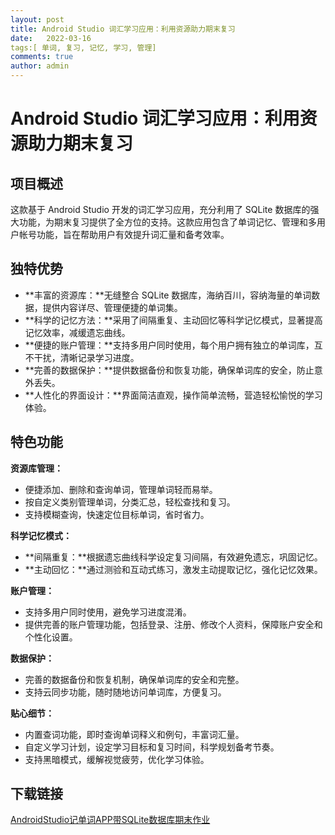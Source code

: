 ```yaml
---
layout: post
title: Android Studio 词汇学习应用：利用资源助力期末复习
date:   2022-03-16
tags:[ 单词, 复习, 记忆, 学习, 管理]
comments: true
author: admin
---
```

# Android Studio 词汇学习应用：利用资源助力期末复习

## 项目概述

这款基于 Android Studio 开发的词汇学习应用，充分利用了 SQLite 数据库的强大功能，为期末复习提供了全方位的支持。这款应用包含了单词记忆、管理和多用户帐号功能，旨在帮助用户有效提升词汇量和备考效率。

## 独特优势

- **丰富的资源库：**无缝整合 SQLite 数据库，海纳百川，容纳海量的单词数据，提供内容详尽、管理便捷的单词集。
- **科学的记忆方法：**采用了间隔重复、主动回忆等科学记忆模式，显著提高记忆效率，减缓遗忘曲线。
- **便捷的账户管理：**支持多用户同时使用，每个用户拥有独立的单词库，互不干扰，清晰记录学习进度。
- **完善的数据保护：**提供数据备份和恢复功能，确保单词库的安全，防止意外丢失。
- **人性化的界面设计：**界面简洁直观，操作简单流畅，营造轻松愉悦的学习体验。

## 特色功能

**资源库管理：**

- 便捷添加、删除和查询单词，管理单词轻而易举。
- 按自定义类别管理单词，分类汇总，轻松查找和复习。
- 支持模糊查询，快速定位目标单词，省时省力。

**科学记忆模式：**

- **间隔重复：**根据遗忘曲线科学设定复习间隔，有效避免遗忘，巩固记忆。
- **主动回忆：**通过测验和互动式练习，激发主动提取记忆，强化记忆效果。

**账户管理：**

- 支持多用户同时使用，避免学习进度混淆。
- 提供完善的账户管理功能，包括登录、注册、修改个人资料，保障账户安全和个性化设置。

**数据保护：**

- 完善的数据备份和恢复机制，确保单词库的安全和完整。
- 支持云同步功能，随时随地访问单词库，方便复习。

**贴心细节：**

- 内置查词功能，即时查询单词释义和例句，丰富词汇量。
- 自定义学习计划，设定学习目标和复习时间，科学规划备考节奏。
- 支持黑暗模式，缓解视觉疲劳，优化学习体验。

## 下载链接

[AndroidStudio记单词APP带SQLite数据库期末作业](https://pan.quark.cn/s/fded89b8e728)